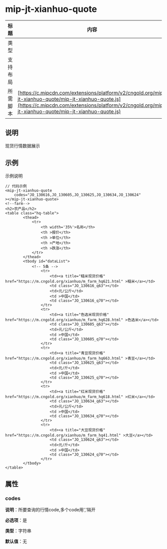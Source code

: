 # mip-jt-xianhuo-quote

标题|内容
----|----
类型|
支持布局|
所需脚本| [https://c.mipcdn.com/extensions/platform/v2/cngold.org/mip-jt-xianhuo-quote/mip-jt-xianhuo-quote.js](https://c.mipcdn.com/extensions/platform/v2/cngold.org/mip-jt-xianhuo-quote/mip-jt-xianhuo-quote.js)

## 说明

现货行情数据展示

## 示例

示例说明

```
// 代码示例
<mip-jt-xianhuo-quote 
	codes="JO_130616,JO_130605,JO_130625,JO_130634,JO_130624"
></mip-jt-xianhuo-quote>
<!--farm-->
<h2>农产品</h2>
<table class="hq-table">
		<thead>
			<tr>	 
				<th width='35%'>名称</th>
				<th >报价</th>
				<th >单位</th>
				<th >产地</th>
				<th >跌涨</th>
			</tr>
		</thead>
		<tbody id="dataList">
			<!-- 5条 -->
				<tr>
					<td><a title="糙米现货价格" href="https://m.cngold.org/xianhuo/m_farm_hq621.html" >糙米</a></td>
					<td class="JO_130616_q63"></td>
					<td>元/公斤</td>
					<td >中国</td>
					<td class="JO_130616_q70"></td>
				</tr>
				<tr>
					<td><a title="色选米现货价格" href="https://m.cngold.org/xianhuo/m_farm_hq628.html" >色选米</a></td>
					<td class="JO_130605_q63"></td>
					<td>元/公斤</td>
					<td >中国</td>
					<td class="JO_130605_q70"></td>
				</tr>
				<tr>
					<td><a title="青豆现货价格" href="https://m.cngold.org/xianhuo/m_farm_hq663.html" >青豆</a></td>
					<td class="JO_130625_q63"></td>
					<td>元/斤</td>
					<td >中国</td>
					<td class="JO_130625_q70"></td>
				</tr>
				<tr>
					<td><a title="红米现货价格" href="https://m.cngold.org/xianhuo/m_farm_hq618.html" >红米</a></td>
					<td class="JO_130634_q63"></td>
					<td>元/公斤</td>
					<td >中国</td>
					<td class="JO_130634_q70"></td>
				</tr>
				<tr>
					<td><a title="大豆现货价格" href="https://m.cngold.org/xianhuo/m_farm_hq41.html" >大豆</a></td>
					<td class="JO_130624_q63"></td>
					<td>元/斤</td>
					<td >中国</td>
					<td class="JO_130624_q70"></td>
				</tr>
		</tbody>
</table>

```

## 属性

### codes

**说明**：所要查询的行情code,多个code用','隔开

**必选项**：是

**类型**：字符串

**默认值**：无
